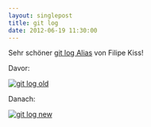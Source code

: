 ```yaml
---
layout: singlepost
title: git log
date: 2012-06-19 11:30:00
---
```

Sehr schöner [git log Alias](http://coderwall.com/p/euwpig?i=3&p=1&t=git) von Filipe Kiss!

Davor:

[![git log old]({{site.host}}/media/img/git-log-old.png "git log old")]({{site.host}}/media/img/git-log-old.png)

Danach:

[![git log new]({{site.host}}/media/img/git-log-new.png "git log new")]({{site.host}}/media/img/git-log-new.png)